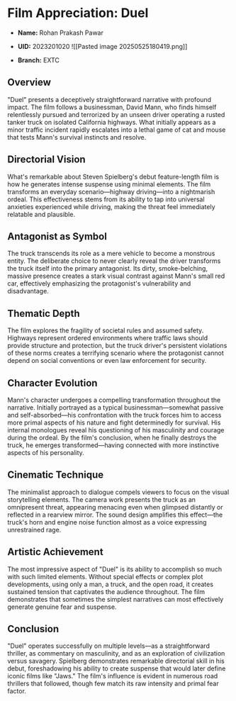 # Film Appreciation: Duel

- **Name:** Rohan Prakash Pawar
- **UID:** 2023201020
![[Pasted image 20250525180419.png]]

- **Branch:** EXTC

## Overview

"Duel" presents a deceptively straightforward narrative with profound impact. The film follows a businessman, David Mann, who finds himself relentlessly pursued and terrorized by an unseen driver operating a rusted tanker truck on isolated California highways. What initially appears as a minor traffic incident rapidly escalates into a lethal game of cat and mouse that tests Mann's survival instincts and resolve.

## Directorial Vision

What's remarkable about Steven Spielberg's debut feature-length film is how he generates intense suspense using minimal elements. The film transforms an everyday scenario—highway driving—into a nightmarish ordeal. This effectiveness stems from its ability to tap into universal anxieties experienced while driving, making the threat feel immediately relatable and plausible.

## Antagonist as Symbol

The truck transcends its role as a mere vehicle to become a monstrous entity. The deliberate choice to never clearly reveal the driver transforms the truck itself into the primary antagonist. Its dirty, smoke-belching, massive presence creates a stark visual contrast against Mann's small red car, effectively emphasizing the protagonist's vulnerability and disadvantage.

## Thematic Depth

The film explores the fragility of societal rules and assumed safety. Highways represent ordered environments where traffic laws should provide structure and protection, but the truck driver's persistent violations of these norms creates a terrifying scenario where the protagonist cannot depend on social conventions or even law enforcement for security.

## Character Evolution

Mann's character undergoes a compelling transformation throughout the narrative. Initially portrayed as a typical businessman—somewhat passive and self-absorbed—his confrontation with the truck forces him to access more primal aspects of his nature and fight determinedly for survival. His internal monologues reveal his questioning of his masculinity and courage during the ordeal. By the film's conclusion, when he finally destroys the truck, he emerges transformed—having connected with more instinctive aspects of his personality.

## Cinematic Technique

The minimalist approach to dialogue compels viewers to focus on the visual storytelling elements. The camera work presents the truck as an omnipresent threat, appearing menacing even when glimpsed distantly or reflected in a rearview mirror. The sound design amplifies this effect—the truck's horn and engine noise function almost as a voice expressing unrestrained rage.

## Artistic Achievement

The most impressive aspect of "Duel" is its ability to accomplish so much with such limited elements. Without special effects or complex plot developments, using only a man, a truck, and the open road, it creates sustained tension that captivates the audience throughout. The film demonstrates that sometimes the simplest narratives can most effectively generate genuine fear and suspense.

## Conclusion

"Duel" operates successfully on multiple levels—as a straightforward thriller, as commentary on masculinity, and as an exploration of civilization versus savagery. Spielberg demonstrates remarkable directorial skill in his debut, foreshadowing his ability to create suspense that would later define iconic films like "Jaws." The film's influence is evident in numerous road thrillers that followed, though few match its raw intensity and primal fear factor.
